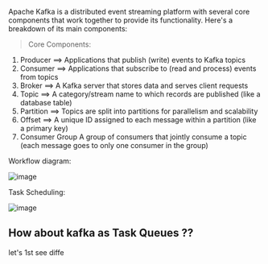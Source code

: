 Apache Kafka is a distributed event streaming platform with several core components that work together to provide its functionality. Here's a breakdown of its main components:

> Core Components:
1. Producer	==> Applications that publish (write) events to Kafka topics
2. Consumer	==> Applications that subscribe to (read and process) events from topics
3. Broker	==> A Kafka server that stores data and serves client requests
4. Topic	==> A category/stream name to which records are published (like a database table)
5. Partition	==> Topics are split into partitions for parallelism and scalability
6. Offset	==> A unique ID assigned to each message within a partition (like a primary key)
7. Consumer Group	A group of consumers that jointly consume a topic (each message goes to only one consumer in the group)

Workflow diagram:

![image](https://github.com/user-attachments/assets/e6141d1a-fb36-4493-b240-3674fa1db795)

Task Scheduling:

![image](https://github.com/user-attachments/assets/954132bd-936c-4d7f-9ed6-2fd7e05d88e2)



## How about kafka as Task Queues ??

let's 1st see diffe
